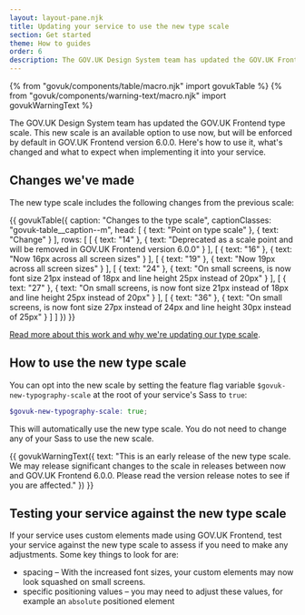 ```yaml
---
layout: layout-pane.njk
title: Updating your service to use the new type scale
section: Get started
theme: How to guides
order: 6
description: The GOV.UK Design System team has updated the GOV.UK Frontend type scale. This new scale is an available option to use now, but will be enforced by default in GOV.UK Frontend version 6.0.0. Here's how to use it, what's changed and what to expect when implementing it into your service.
---
```


{% from "govuk/components/table/macro.njk" import govukTable %}
{% from "govuk/components/warning-text/macro.njk" import govukWarningText %}

The GOV.UK Design System team has updated the GOV.UK Frontend type scale. This new scale is an available option to use now, but will be enforced by default in GOV.UK Frontend version 6.0.0. Here's how to use it, what's changed and what to expect when implementing it into your service.

## Changes we've made

The new type scale includes the following changes from the previous scale:

{{ govukTable({
    caption: "Changes to the type scale",
    captionClasses: "govuk-table__caption--m",
    head: [
        {
            text: "Point on type scale"
        },
        {
            text: "Change"
        }
    ],
    rows: [
        [
            {
                text: "14"
            },
            {
                text: "Deprecated as a scale point and will be removed in GOV.UK Frontend version 6.0.0"
            }
        ],
        [
            {
                text: "16"
            },
            {
                text: "Now 16px across all screen sizes"
            }
        ],
        [
            {
                text: "19"
            },
            {
                text: "Now 19px across all screen sizes"
            }
        ],
        [
            {
                text: "24"
            },
            {
                text: "On small screens, is now font size 21px instead of 18px and line height 25px instead of 20px"
            }
        ],
        [
            {
                text: "27"
            },
            {
                text: "On small screens, is now font size 21px instead of 18px and line height 25px instead of 20px"
            }
        ],
        [
            {
                text: "36"
            },
            {
                text: "On small screens, is now font size 27px instead of 24px and line height 30px instead of 25px"
            }
        ]
    ]
}) }}

[Read more about this work and why we're updating our type scale](https://designnotes.blog.gov.uk/2022/12/12/making-the-gov-uk-frontend-typography-scale-more-accessible/).

## How to use the new type scale

You can opt into the new scale by setting the feature flag variable `$govuk-new-typography-scale` at the root of your service's Sass to `true`:

```scss
$govuk-new-typography-scale: true;
```

This will automatically use the new type scale. You do not need to change any of your Sass to use the new scale.

{{ govukWarningText({
  text: "This is an early release of the new type scale. We may release significant changes to the scale in releases between now and GOV.UK Frontend 6.0.0. Please read the version release notes to see if you are affected."
}) }}

## Testing your service against the new type scale

If your service uses custom elements made using GOV.UK Frontend, test your service against the new type scale to assess if you need to make any adjustments. Some key things to look for are:

- spacing – With the increased font sizes, your custom elements may now look squashed on small screens.
- specific positioning values – you may need to adjust these values, for example an `absolute` positioned element
